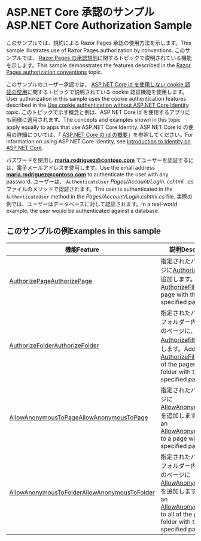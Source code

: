 # <a name="aspnet-core-authorization-sample"></a><span data-ttu-id="24fae-101">ASP.NET Core 承認のサンプル</span><span class="sxs-lookup"><span data-stu-id="24fae-101">ASP.NET Core Authorization Sample</span></span>

<span data-ttu-id="24fae-102">このサンプルでは、規約による Razor Pages 承認の使用方法を示します。</span><span class="sxs-lookup"><span data-stu-id="24fae-102">This sample illustrates use of Razor Pages authorization by conventions.</span></span> <span data-ttu-id="24fae-103">このサンプルでは、 [Razor Pages の承認規則](https://docs.microsoft.com/aspnet/core/security/authorization/razor-pages-authorization)に関するトピックで説明されている機能を示します。</span><span class="sxs-lookup"><span data-stu-id="24fae-103">This sample demonstrates the features described in the [Razor Pages authorization conventions](https://docs.microsoft.com/aspnet/core/security/authorization/razor-pages-authorization) topic.</span></span>

<span data-ttu-id="24fae-104">このサンプルのユーザー承認では、 [ASP.NET Core id を使用しない cookie 認証の使用](https://docs.microsoft.com/aspnet/core/security/authentication/cookie)に関するトピックで説明されている cookie 認証機能を使用します。</span><span class="sxs-lookup"><span data-stu-id="24fae-104">User authorization in this sample uses the cookie authentication features described in the [Use cookie authentication without ASP.NET Core Identity](https://docs.microsoft.com/aspnet/core/security/authentication/cookie) topic.</span></span> <span data-ttu-id="24fae-105">このトピックで示す概念と例は、ASP.NET Core Id を使用するアプリにも同様に適用されます。</span><span class="sxs-lookup"><span data-stu-id="24fae-105">The concepts and examples shown in this topic apply equally to apps that use ASP.NET Core Identity.</span></span> <span data-ttu-id="24fae-106">ASP.NET Core Id の使用の詳細については、「 [ASP.NET Core の id の概要](https://docs.microsoft.com/aspnet/core/security/authentication/identity)」を参照してください。</span><span class="sxs-lookup"><span data-stu-id="24fae-106">For information on using ASP.NET Core Identity, see [Introduction to Identity on ASP.NET Core](https://docs.microsoft.com/aspnet/core/security/authentication/identity).</span></span>

<span data-ttu-id="24fae-107">パスワードを使用し **maria.rodriguez@contoso.com** てユーザーを認証するには、電子メールアドレスを使用します。</span><span class="sxs-lookup"><span data-stu-id="24fae-107">Use the email address **maria.rodriguez@contoso.com** to authenticate the user with any password.</span></span> <span data-ttu-id="24fae-108">ユーザーは、 `AuthenticateUser` *Pages/Account/Login. cshtml. .cs*ファイルのメソッドで認証されます。</span><span class="sxs-lookup"><span data-stu-id="24fae-108">The user is authenticated in the `AuthenticateUser` method in the *Pages/Account/Login.cshtml.cs* file.</span></span> <span data-ttu-id="24fae-109">実際の例では、ユーザーはデータベースに対して認証されます。</span><span class="sxs-lookup"><span data-stu-id="24fae-109">In a real-world example, the user would be authenticated against a database.</span></span>

## <a name="examples-in-this-sample"></a><span data-ttu-id="24fae-110">このサンプルの例</span><span class="sxs-lookup"><span data-stu-id="24fae-110">Examples in this sample</span></span>

| <span data-ttu-id="24fae-111">機能</span><span class="sxs-lookup"><span data-stu-id="24fae-111">Feature</span></span> | <span data-ttu-id="24fae-112">説明</span><span class="sxs-lookup"><span data-stu-id="24fae-112">Description</span></span> |
| --- | --- |
| [<span data-ttu-id="24fae-113">AuthorizePage</span><span class="sxs-lookup"><span data-stu-id="24fae-113">AuthorizePage</span></span>](https://docs.microsoft.com/dotnet/api/microsoft.extensions.dependencyinjection.pageconventioncollectionextensions.authorizepage) | <span data-ttu-id="24fae-114">指定されたパスのページに[Authorizefilter](https://docs.microsoft.com/dotnet/api/microsoft.aspnetcore.mvc.authorization.authorizefilter)を追加します。</span><span class="sxs-lookup"><span data-stu-id="24fae-114">Adds an [AuthorizeFilter](https://docs.microsoft.com/dotnet/api/microsoft.aspnetcore.mvc.authorization.authorizefilter) to the page with the specified path.</span></span> |
| [<span data-ttu-id="24fae-115">AuthorizeFolder</span><span class="sxs-lookup"><span data-stu-id="24fae-115">AuthorizeFolder</span></span>](https://docs.microsoft.com/dotnet/api/microsoft.extensions.dependencyinjection.pageconventioncollectionextensions.authorizefolder) | <span data-ttu-id="24fae-116">指定されたパスを持つフォルダー内のすべてのページに、 [Authorizefilter](https://docs.microsoft.com/dotnet/api/microsoft.aspnetcore.mvc.authorization.authorizefilter)を追加します。</span><span class="sxs-lookup"><span data-stu-id="24fae-116">Adds an [AuthorizeFilter](https://docs.microsoft.com/dotnet/api/microsoft.aspnetcore.mvc.authorization.authorizefilter) to all of the pages in a folder with the specified path.</span></span> |
| [<span data-ttu-id="24fae-117">AllowAnonymousToPage</span><span class="sxs-lookup"><span data-stu-id="24fae-117">AllowAnonymousToPage</span></span>](https://docs.microsoft.com/dotnet/api/microsoft.extensions.dependencyinjection.pageconventioncollectionextensions.allowanonymoustopage) | <span data-ttu-id="24fae-118">指定されたパスのページに[AllowAnonymousFilter](https://docs.microsoft.com/dotnet/api/microsoft.aspnetcore.mvc.authorization.allowanonymousfilter)を追加します。</span><span class="sxs-lookup"><span data-stu-id="24fae-118">Adds an [AllowAnonymousFilter](https://docs.microsoft.com/dotnet/api/microsoft.aspnetcore.mvc.authorization.allowanonymousfilter) to a page with the specified path.</span></span> |
| [<span data-ttu-id="24fae-119">AllowAnonymousToFolder</span><span class="sxs-lookup"><span data-stu-id="24fae-119">AllowAnonymousToFolder</span></span>](https://docs.microsoft.com/dotnet/api/microsoft.extensions.dependencyinjection.pageconventioncollectionextensions.allowanonymoustofolder) | <span data-ttu-id="24fae-120">指定されたパスを持つフォルダー内のすべてのページに[AllowAnonymousFilter](https://docs.microsoft.com/dotnet/api/microsoft.aspnetcore.mvc.authorization.allowanonymousfilter)を追加します。</span><span class="sxs-lookup"><span data-stu-id="24fae-120">Adds an [AllowAnonymousFilter](https://docs.microsoft.com/dotnet/api/microsoft.aspnetcore.mvc.authorization.allowanonymousfilter) to all of the pages in a folder with the specified path.</span></span> |

